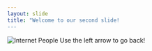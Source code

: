 ```yaml
---
layout: slide
title: "Welcome to our second slide!
---
```

![Internet People](https://pbs.twimg.com/media/EUozjOqU8AARdrL?format=jpg&name=medium)
Use the left arrow to go back!
